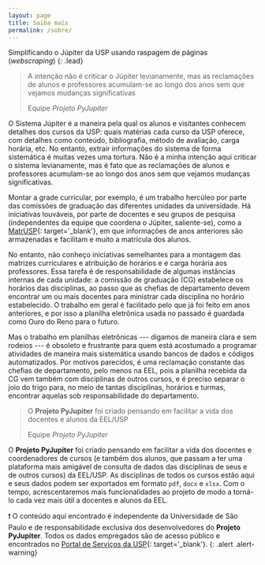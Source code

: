 ```yaml
---
layout: page
title: Saiba mais
permalink: /sobre/
---
```


Simplificando o Júpiter da USP usando raspagem de páginas (_webscraping_) 
{: .lead}

<div class="col-md-4 float-md-right mx-2 my-2">
<blockquote class="blockquote text-right">
  <p class="mb-0">A intenção não é criticar o Júpiter levianamente, mas as reclamações de alunos e professores acumulam-se ao longo dos anos sem que vejamos mudanças significativas</p>
  <footer class="blockquote-footer">Equipe <cite title="Projeto PyJupiter">Projeto PyJupiter</cite></footer>
</blockquote>
</div>

O Sistema Júpiter é a maneira pela qual os alunos e visitantes conhecem detalhes dos cursos da USP: quais matérias cada curso da USP oferece, com detalhes como conteúdo, bibliografia, método de avaliação, carga horária, etc. No entanto, extrair informações do sistema de forma sistemática é muitas vezes uma tortura. Não é a minha intenção aqui criticar o sistema levianamente, mas é fato que as reclamações de alunos e professores acumulam-se ao longo dos anos sem que vejamos mudanças significativas. 

Montar a grade curricular, por exemplo, é um trabalho hercúleo por parte das comissões de graduação das diferentes unidades da universidade. Há iniciativas louváveis, por parte de docentes e seu grupos de pesquisa (independentes da equipe que coordena o Júpiter, saliente-se), como a [MatrUSP](https://bcc.ime.usp.br/matrusp/){: target='_blank'}, em que informações de anos anteriores são armazenadas e facilitam e muito a matrícula dos alunos. 

No entanto, não conheço iniciativas semelhantes para a montagem das matrizes curriculares e atribuição de horários e e carga horária aos professores. Essa tarefa é de responsabilidade de algumas instâncias internas de cada unidade: a comissão de graduação (CG) estabelece os horários das disciplinas, ao passo que as chefias de departamento devem encontrar um ou mais docentes para ministrar cada disciplina no horário estabelecido. O trabalho em geral é facilitado pelo que já foi feito em anos anteriores, e por isso a planilha eletrônica usada no passado é guardada como Ouro do Reno para o futuro.

Mas o trabalho em planilhas eletrônicas --- digamos de maneira clara e sem rodeios --- é obsoleto e frustrante para quem está acostumado a programar atividades de maneira mais sistemática usando bancos de dados e códigos automatizados. Por motivos parecidos, é uma reclamação constante das chefias de departamento, pelo menos na EEL, pois a planilha recebida da CG vem também com disciplinas de outros cursos, e é preciso separar o joio do trigo para, no meio de tantas disciplinas, horários e turmas, encontrar aquelas sob responsabilidade do departamento.

<div class="col-md-4 float-md-right mx-2 my-2">
<blockquote class="blockquote text-right">
  <p class="mb-0">O <strong>Projeto PyJupiter</strong> foi criado pensando em facilitar a vida dos docentes e alunos da EEL/USP</p>
  <footer class="blockquote-footer">Equipe <cite title="Projeto PyJupiter">Projeto PyJupiter</cite></footer>
</blockquote>
</div>

O **Projeto PyJupiter** foi criado pensando em facilitar a vida dos docentes e coordenadores de cursos (e também dos alunos, que passam a ter uma plataforma mais amigável de consulta de dados das disciplinas de seus e de outros cursos) da EEL/USP. As disciplinas de todos os cursos estão aqui e seus dados podem ser exportados em formato `pdf`, `docx` e `xlsx`. Com o tempo, acrescentaremos mais funcionalidades ao projeto de modo a torná-lo cada vez mais útil a docentes e alunos da EEL.

:heavy_exclamation_mark: O conteúdo aqui encontrado é independente da Universidade de São Paulo e de responsabilidade exclusiva dos desenvolvedores do **Projeto PyJupiter**. Todos os dados empregados são de acesso público e encontrados no [Portal de Serviços da USP](https://portalservicos.usp.br/){: target='_blank'}.
{: .alert .alert-warning}

